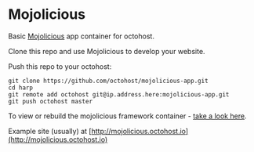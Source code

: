 Mojolicious
====

Basic [Mojolicious](http://mojolicio.us/) app container for octohost.

Clone this repo and use Mojolicious to develop your website.

Push this repo to your octohost:

```
git clone https://github.com/octohost/mojolicious-app.git
cd harp
git remote add octohost git@ip.address.here:mojolicious-app.git
git push octohost master
```

To view or rebuild the mojolicious framework container - [take a look here](https://github.com/octohost/mojolicious).

Example site \(usually\) at [http://mojolicious.octohost.io](http://mojolicious.octohost.io)
